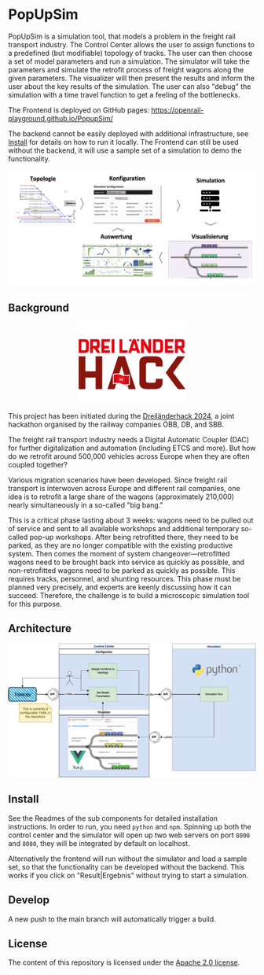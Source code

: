 # PopUpSim

PopUpSim is a simulation tool, that models a problem in the freight rail transport industry. The Control Center allows the user to assign functions to a predefined (but modifiable) topology of tracks. The user can then choose a set of model parameters and run a simulation. The simulator will take the parameters and simulate the retrofit process of freight wagons along the given parameters. The visualizer will then present the results and inform the user about the key results of the simulation. The user can also "debug" the simulation with a time travel function to get a feeling of the bottlenecks.

The Frontend is deployed on GitHub pages: https://openrail-playground.github.io/PopupSim/

The backend cannot be easily deployed with additional infrastructure, see [Install](#install) for details on how to run it locally. The Frontend can still be used without the backend, it will use a sample set of a simulation to demo the functionality.

![Overview of the user flow](img/overview.png)


## Background

<p align="center">
  <img alt="Dreiländerhack Logo" src="img/3LH.png" width="220"/>
</p>

This project has been initiated during
the [Dreiländerhack 2024](https://data.deutschebahn.com/opendata/Veranstaltungen/DreiLaenderHack-2024-12737424), a joint
hackathon organised by the railway companies ÖBB, DB, and SBB.

The freight rail transport industry needs a Digital Automatic Coupler (DAC) for further digitalization and automation (including ETCS and more). But how do we retrofit around 500,000 vehicles across Europe when they are often coupled
together?

Various migration scenarios have been developed. Since freight rail transport is interwoven across Europe and different rail companies, one idea is to retrofit a large share of the wagons (approximately 210,000) nearly simultaneously in a so-called "big bang."

This is a critical phase lasting about 3 weeks: wagons need to be pulled out of service and sent to all available workshops and additional temporary so-called pop-up workshops.
After being retrofitted there, they need to be parked, as they are no longer compatible with the existing productive system.
Then comes the moment of system changeover—retrofitted wagons need to be brought back into service as quickly as possible, and non-retrofitted wagons
need to be parked as quickly as possible.
This requires tracks, personnel, and shunting resources.
This phase must be planned very precisely, and experts are keenly discussing how it can succeed.
Therefore, the challenge is to build a microscopic simulation tool for this purpose.

## Architecture

![Overview of the architecture](img/architecture.drawio.png)

## Install

See the Readmes of the sub components for detailed installation instructions. In order to run, you need `python` and `npm`. Spinning up both the control center and the simulator will open up two web servers on port `8000` and `8080`, they will be integrated by default on localhost.

Alternatively the frontend will run without the simulator and load a sample set, so that the functionality can be developed without the backend. This works if you click on "Result|Ergebnis" without trying to start a simulation.

## Develop

A new push to the main branch will automatically trigger a build.


## License

The content of this repository is licensed under the [Apache 2.0 license](LICENSE).
